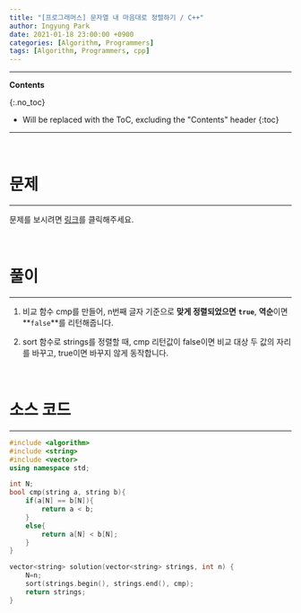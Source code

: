 ```yaml
---
title: "[프로그래머스] 문자열 내 마음대로 정렬하기 / C++"
author: Ingyung Park
date: 2021-01-18 23:00:00 +0900
categories: [Algorithm, Programmers]
tags: [Algorithm, Programmers, cpp]
---
```


---
**Contents**

{:.no_toc}

* Will be replaced with the ToC, excluding the "Contents" header
{:toc}
---

<br/>

# **문제**

---



문제를 보시려면 [링크](https://programmers.co.kr/learn/courses/30/lessons/12915)를 클릭해주세요. 

<br/>

# **풀이**

---



1. 비교 함수 cmp를 만들어, n번째 글자 기준으로 **맞게 정렬되었으면** **`true`**, **역순**이면 **`false`**를 리턴해줍니다.

2. sort 함수로 strings를 정렬할 때, cmp 리턴값이 false이면 비교 대상 두 값의 자리를 바꾸고, true이면 바꾸지 않게 동작합니다. 

<br/>

# **소스 코드**

---



```c++
#include <algorithm>
#include <string>
#include <vector>
using namespace std;

int N;
bool cmp(string a, string b){
    if(a[N] == b[N]){
        return a < b;
    }
    else{
        return a[N] < b[N];
    }
}

vector<string> solution(vector<string> strings, int n) {
    N=n;
    sort(strings.begin(), strings.end(), cmp);
    return strings;
}
```

<br/>

<br/>